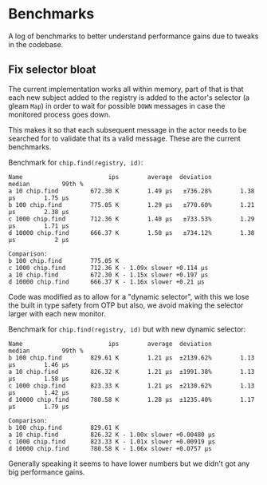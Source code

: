 # Benchmarks

A log of benchmarks to better understand performance gains due to tweaks in the codebase.

## Fix selector bloat

The current implementation works all within memory, part of that is that each new subject added to the registry is added to the actor's selector (a gleam `Map`) in order to wait for possible `DOWN` messages in case the monitored process goes down.

This makes it so that each subsequent message in the actor needs to be searched for to validate that its a valid message. These are the current benchmarks.

Benchmark for `chip.find(registry, id)`: 

```gleam
Name                        ips        average  deviation         median         99th %
a 10 chip.find         672.30 K        1.49 μs   ±736.28%        1.38 μs        1.75 μs
b 100 chip.find        775.05 K        1.29 μs   ±770.60%        1.21 μs        2.38 μs
c 1000 chip.find       712.36 K        1.40 μs   ±733.53%        1.29 μs        1.71 μs
d 10000 chip.find      666.37 K        1.50 μs   ±734.12%        1.38 μs           2 μs

Comparison: 
b 100 chip.find        775.05 K
c 1000 chip.find       712.36 K - 1.09x slower +0.114 μs
a 10 chip.find         672.30 K - 1.15x slower +0.197 μs
d 10000 chip.find      666.37 K - 1.16x slower +0.21 μs
```

Code was modified as to allow for a "dynamic selector", with this we lose the built in type safety from OTP but also, we avoid making the selector larger with each new monitor.

Benchmark for `chip.find(registry, id)` but with new dynamic selector: 

```gleam
Name                        ips        average  deviation         median         99th %
b 100 chip.find        829.61 K        1.21 μs  ±2139.62%        1.13 μs        1.46 μs
a 10 chip.find         826.32 K        1.21 μs  ±1991.38%        1.13 μs        1.58 μs
c 1000 chip.find       823.33 K        1.21 μs  ±2130.62%        1.13 μs        1.42 μs
d 10000 chip.find      780.58 K        1.28 μs  ±1235.40%        1.17 μs        1.79 μs

Comparison: 
b 100 chip.find        829.61 K
a 10 chip.find         826.32 K - 1.00x slower +0.00480 μs
c 1000 chip.find       823.33 K - 1.01x slower +0.00919 μs
d 10000 chip.find      780.58 K - 1.06x slower +0.0757 μs
```

Generally speaking it seems to have lower numbers but we didn't got any big performance gains.
